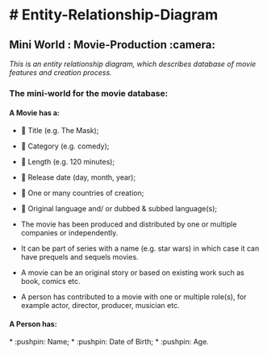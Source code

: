  <h1> # Entity-Relationship-Diagram </h1> 
 
 <h2> Mini World : Movie-Production :camera: </h2>
 
*This is an entity relationship diagram, which describes database of movie features and creation process.*


<h3> The mini-world for the movie database: </h3>

<h4> A Movie has a:</h4>

* :pushpin: Title (e.g. The Mask);
* :pushpin: Category (e.g. comedy);
* :pushpin: Length (e.g. 120 minutes);
* :pushpin: Release date (day, month, year);
* :pushpin: One or many countries of creation;
* :pushpin: Original language and/ or dubbed & subbed language(s);

* The movie has been produced and distributed by one or multiple companies or independently. 
* It can be part of series with a name (e.g. star wars) in which case it can have prequels and sequels movies. 
* A movie can be an original story or based on existing work such as book, comics etc.
* A person has contributed to a movie with one or multiple role(s), for example actor, director, producer, musician etc.

<h4> A Person has: </h4>
* :pushpin: Name;
* :pushpin: Date of Birth;
* :pushpin: Age.


